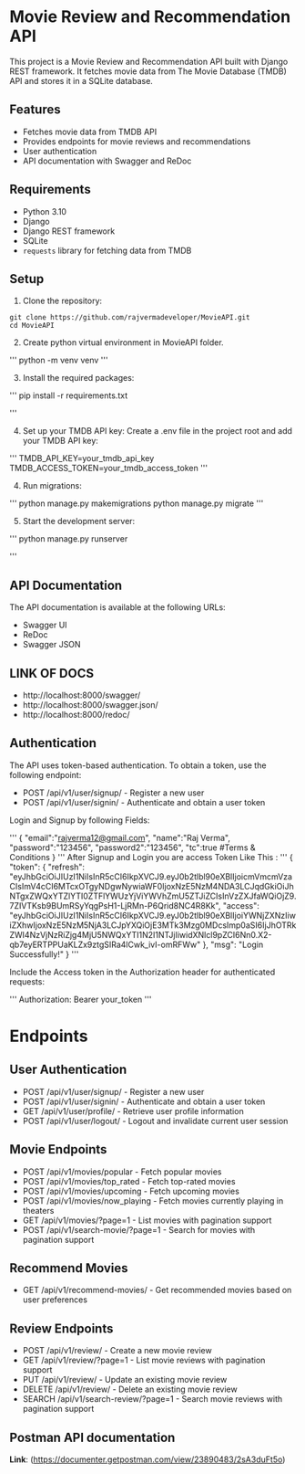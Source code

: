 # Movie Review and Recommendation API
This project is a Movie Review and Recommendation API built with Django REST framework. It fetches movie data from The Movie Database (TMDB) API and stores it in a SQLite database.

## Features

- Fetches movie data from TMDB API
- Provides endpoints for movie reviews and recommendations
- User authentication
- API documentation with Swagger and ReDoc

## Requirements

- Python 3.10
- Django
- Django REST framework
- SQLite
- `requests` library for fetching data from TMDB

## Setup

1. Clone the repository:

```
git clone https://github.com/rajvermadeveloper/MovieAPI.git
cd MovieAPI
```

2. Create python virtual environment in MovieAPI folder.

'''
python -m venv venv
'''

3. Install the required packages:

'''
pip install -r requirements.txt

'''

4. Set up your TMDB API key:
Create a .env file in the project root and add your TMDB API key:

'''
TMDB_API_KEY=your_tmdb_api_key
TMDB_ACCESS_TOKEN=your_tmdb_access_token
'''

4. Run migrations:

'''
python manage.py makemigrations
python manage.py migrate
'''

5. Start the development server:

'''
python manage.py runserver

'''


## API Documentation
The API documentation is available at the following URLs:
* Swagger UI
* ReDoc
* Swagger JSON

## LINK OF DOCS
* http://localhost:8000/swagger/
* http://localhost:8000/swagger.json/
* http://localhost:8000/redoc/

## Authentication
The API uses token-based authentication. To obtain a token, use the following endpoint:
* POST /api/v1/user/signup/ - Register a new user
* POST /api/v1/user/signin/ - Authenticate and obtain a user token

Login and Signup by following Fields:

'''
    {
        "email":"rajverma12@gmail.com",
        "name":"Raj Verma",
        "password":"123456",
        "password2":"123456",
        "tc":true #Terms & Conditions
    }
'''
After Signup and Login you are access Token Like This :
'''
    {
        "token": {
            "refresh": "eyJhbGciOiJIUzI1NiIsInR5cCI6IkpXVCJ9.eyJ0b2tlbl90eXBlIjoicmVmcmVzaCIsImV4cCI6MTcxOTgyNDgwNywiaWF0IjoxNzE5NzM4NDA3LCJqdGkiOiJhNTgxZWQxYTZlYTI0ZTFlYWUzYjViYWVhZmU5ZTJiZCIsInVzZXJfaWQiOjZ9.7ZIVTKsb9BUmRSyYqgPsH1-LjRMn-P6Qrid8NC4R8Kk",
            "access": "eyJhbGciOiJIUzI1NiIsInR5cCI6IkpXVCJ9.eyJ0b2tlbl90eXBlIjoiYWNjZXNzIiwiZXhwIjoxNzE5NzM5NjA3LCJpYXQiOjE3MTk3Mzg0MDcsImp0aSI6IjJhOTRkZWI4NzVjNzRiZjg4MjU5NWQxYTI1N2I1NTJjIiwidXNlcl9pZCI6Nn0.X2-qb7eyERTPPUaKLZx9ztgSIRa4lCwk_ivI-omRFWw"
        },
        "msg": "Login Successfully!"
    }
'''


Include the Access token in the Authorization header for authenticated requests:

'''
Authorization: Bearer your_token
'''

# Endpoints

## User Authentication
* POST /api/v1/user/signup/ - Register a new user
* POST /api/v1/user/signin/ - Authenticate and obtain a user token
* GET /api/v1/user/profile/ - Retrieve user profile information
* POST /api/v1/user/logout/ - Logout and invalidate current user session

## Movie Endpoints
* POST /api/v1/movies/popular - Fetch popular movies
* POST /api/v1/movies/top_rated - Fetch top-rated movies
* POST /api/v1/movies/upcoming - Fetch upcoming movies
* POST /api/v1/movies/now_playing - Fetch movies currently playing in theaters
* GET /api/v1/movies/?page=1 - List movies with pagination support
* POST /api/v1/search-movie/?page=1 - Search for movies with pagination support

## Recommend Movies
* GET /api/v1/recommend-movies/ - Get recommended movies based on user preferences

## Review Endpoints
* POST /api/v1/review/ - Create a new movie review
* GET /api/v1/review/?page=1 - List movie reviews with pagination support
* PUT /api/v1/review/ - Update an existing movie review
* DELETE /api/v1/review/ - Delete an existing movie review
* SEARCH /api/v1/search-review/?page=1 - Search movie reviews with pagination support


## Postman API documentation

**Link**: (https://documenter.getpostman.com/view/23890483/2sA3duFt5o)

